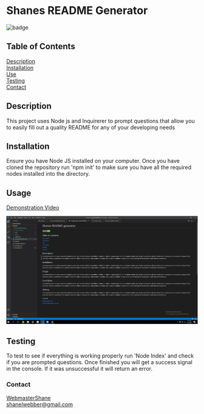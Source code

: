 # Shanes README Generator

  ![badge](https://img.shields.io/badge/license-MIT-brightgreen)<br />

  ## Table of Contents<br />
  [Description](#Description)<br />
  [Installation](#Installation)<br />
  [Use](#Usage)<br />
  [Testing](#Testing)<br />
  [Contact](#Contact)<br />

  ## Description
  This project uses Node js and Inquirerer to prompt questions that allow you to easily fill out a quality README for any of your developing needs

  ## Installation
  Ensure you have Node JS installed on your computer. Once you have cloned the repository run 'npm init' to make sure you have all the required nodes installed into the directory.

  ## Usage
  [Demonstration Video](https://youtu.be/6h3LC9-uLMo)
  
  ![alt text](https://github.com/WebmasterShane/ShanesREADMEgenny/blob/master/Video/Screenshot.jpg)

  ## Testing
  To test to see if everything is working properly run 'Node Index' and check if you are prompted questions. Once finished you will get a success signal in the console. If it was unsuccessful it will return an error.

  

  ### Contact
  [WebmasterShane](https://github.com/WebmasterShane) <br />
  shanelwebber@gmail.com
 
  

